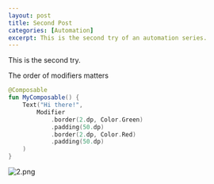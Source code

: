 ```yaml
---
layout: post
title: Second Post
categories: [Automation]
excerpt: This is the second try of an automation series.
---
```


This is the second try.

The order of modifiers matters

```kotlin
@Composable
fun MyComposable() {
    Text("Hi there!",
        Modifier
            .border(2.dp, Color.Green)
            .padding(50.dp)
            .border(2.dp, Color.Red)
            .padding(50.dp)
    )
}
```

![2.png](images/2.png)